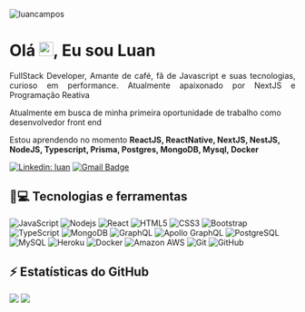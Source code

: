 <p align="left"><img src="https://komarev.com/ghpvc/?username=luancamposdev" alt="luancampos" /></p>


<h1 align = "justify"> Olá <img src="https://media.giphy.com/media/hvRJCLFzcasrR4ia7z/giphy.gif" width="25px">, Eu sou Luan</h1>
<p align = "justify">FullStack Developer, Amante de café, fã de Javascript e suas tecnologias, curioso em performance. Atualmente apaixonado por NextJS e Programação Reativa</p>

Atualmente em busca de minha primeira oportunidade de trabalho como desenvolvedor front end

Estou aprendendo no momento **ReactJS, ReactNative, NextJS, NestJS, NodeJS, Typescript, Prisma, Postgres, MongoDB, Mysql, Docker**


[![Linkedin: luan](https://img.shields.io/badge/-Linkedin-blue?style=flat-square&logo=Linkedin&logoColor=white&link=https://www.linkedin.com/in/luan-campos-developer/)](https://www.linkedin.com/in/luan-campos-developer/)
[![Gmail Badge](https://img.shields.io/badge/-luancamposdeveloper@gmail.com-c14438?style=flat-square&logo=Gmail&logoColor=white&link=mailto:luancamposdeveloper@gmail.com)](mailto:luancamposdeveloper@gmail.com)

## 🚀💻 Tecnologias e ferramentas

![JavaScript](https://img.shields.io/badge/-JavaScript-black?style=flat-square&logo=javascript)
![Nodejs](https://img.shields.io/badge/-Nodejs-black?style=flat-square&logo=Node.js)
![React](https://img.shields.io/badge/-React-black?style=flat-square&logo=react)
![HTML5](https://img.shields.io/badge/-HTML5-E34F26?style=flat-square&logo=html5&logoColor=white)
![CSS3](https://img.shields.io/badge/-CSS3-1572B6?style=flat-square&logo=css3)
![Bootstrap](https://img.shields.io/badge/-Bootstrap-563D7C?style=flat-square&logo=bootstrap)
![TypeScript](https://img.shields.io/badge/-TypeScript-007ACC?style=flat-square&logo=typescript)
![MongoDB](https://img.shields.io/badge/-MongoDB-black?style=flat-square&logo=mongodb)
![GraphQL](https://img.shields.io/badge/-GraphQL-E10098?style=flat-square&logo=graphql)
![Apollo GraphQL](https://img.shields.io/badge/-Apollo%20GraphQL-311C87?style=flat-square&logo=apollo-graphql)
![PostgreSQL](https://img.shields.io/badge/-PostgreSQL-336791?style=flat-square&logo=postgresql)
![MySQL](https://img.shields.io/badge/-MySQL-black?style=flat-square&logo=mysql)
![Heroku](https://img.shields.io/badge/-Heroku-430098?style=flat-square&logo=heroku)
![Docker](https://img.shields.io/badge/-Docker-black?style=flat-square&logo=docker)
![Amazon AWS](https://img.shields.io/badge/Amazon%20AWS-232F3E?style=flat-square&logo=amazon-aws)
![Git](https://img.shields.io/badge/-Git-black?style=flat-square&logo=git)
![GitHub](https://img.shields.io/badge/-GitHub-181717?style=flat-square&logo=github)

## ⚡ Estatísticas do GitHub

![](https://github-readme-streak-stats.herokuapp.com/?user=luancamposdev&theme=dark&hide_border=false)
![](https://github-readme-stats.vercel.app/api/top-langs/?username=luancamposdev&theme=dark&hide_border=false&include_all_commits=true&count_private=true&layout=compact)
